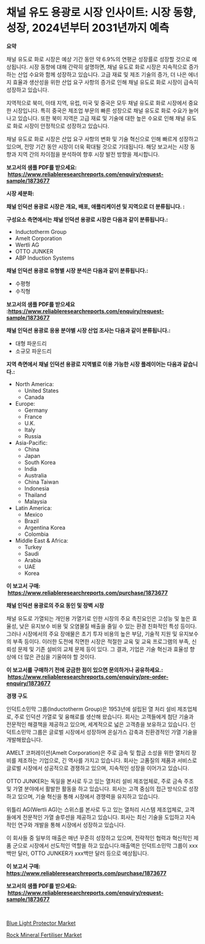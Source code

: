 <p><h1>채널 유도 용광로 시장 인사이트: 시장 동향, 성장, 2024년부터 2031년까지 예측</h1></p><p><strong>요약</strong></p>
<p><p>채널 유도로 화로 시장은 예상 기간 동안 약 6.9%의 연평균 성장률로 성장할 것으로 예상됩니다. 시장 동향에 대해 간략히 설명하면, 채널 유도로 화로 시장은 지속적으로 증가하는 산업 수요와 함께 성장하고 있습니다. 고급 재료 및 제조 기술의 증가, 더 나은 에너지 효율과 생산성을 위한 산업 요구 사항의 증가로 인해 채널 유도로 화로 시장이 급속히 성장하고 있습니다.</p><p>지역적으로 북미, 아태 지역, 유럽, 미국 및 중국은 모두 채널 유도로 화로 시장에서 중요한 시장입니다. 특히 중국은 제조업 부문의 빠른 성장으로 채널 유도로 화로 수요가 늘어나고 있습니다. 또한 북미 지역은 고급 재료 및 기술에 대한 높은 수요로 인해 채널 유도로 화로 시장이 안정적으로 성장하고 있습니다.</p><p>채널 유도로 화로 시장은 산업 요구 사항의 변화 및 기술 혁신으로 인해 빠르게 성장하고 있으며, 전망 기간 동안 시장이 더욱 확대될 것으로 기대됩니다. 해당 보고서는 시장 동향과 지역 간의 차이점을 분석하여 향후 시장 발전 방향을 제시합니다.</p></p>
<p><strong>보고서의 샘플 PDF를 받으세요: &nbsp;<a href="https://www.reliableresearchreports.com/enquiry/request-sample/1873677">https://www.reliableresearchreports.com/enquiry/request-sample/1873677</a></strong></p>
<p><strong>시장 세분화:</strong></p>
<p><strong> 채널 인덕션 용광로 시장은 개요, 배포, 애플리케이션 및 지역으로 더 분류됩니다. :</strong></p>
<p><strong>구성요소 측면에서는 채널 인덕션 용광로 시장은 다음과 같이 분류됩니다.:</strong></p>
<p><ul><li>Inductotherm Group</li><li>Amelt Corporation</li><li>Wertli AG</li><li>OTTO JUNKER</li><li>ABP Induction Systems</li></ul></p>
<p><strong> 채널 인덕션 용광로 유형별 시장 분석은 다음과 같이 분류됩니다.:</strong></p>
<p><ul><li>수평형</li><li>수직형</li></ul></p>
<p><strong>보고서의 샘플 PDF를 받으세요 :<a href="https://www.reliableresearchreports.com/enquiry/request-sample/1873677">https://www.reliableresearchreports.com/enquiry/request-sample/1873677</a></strong></p>
<p><strong> 채널 인덕션 용광로 응용 분야별 시장 산업 조사는 다음과 같이 분류됩니다.:</strong></p>
<p><ul><li>대형 파운드리</li><li>소규모 파운드리</li></ul></p>
<p><strong>지역 측면에서 채널 인덕션 용광로 지역별로 이용 가능한 시장 플레이어는 다음과 같습니다.:</strong></p>
<p><ul>
    <li>
        North America:
        <ul>
            <li>United States</li>
            <li>Canada</li>
        </ul>
    </li>
    <li>
        Europe:
        <ul>
            <li>Germany</li>
            <li>France</li>
            <li>U.K.</li>
            <li>Italy</li>
            <li>Russia</li>
        </ul>
    </li>
    <li>
        Asia-Pacific:
        <ul>
            <li>China</li>
            <li>Japan</li>
            <li>South Korea</li>
            <li>India</li>
            <li>Australia</li>
            <li>China Taiwan</li>
            <li>Indonesia</li>
            <li>Thailand</li>
            <li>Malaysia</li>
        </ul>
    </li>
    <li>
        Latin America:
        <ul>
            <li>Mexico</li>
            <li>Brazil</li>
            <li>Argentina Korea</li>
            <li>Colombia</li>
        </ul>
    </li>
    <li>
        Middle East & Africa:
        <ul>
            <li>Turkey</li>
            <li>Saudi</li>
            <li>Arabia</li>
            <li>UAE</li>
            <li>Korea</li>
        </ul>
    </li>
    </ul></p>
<p><strong>이 보고서 구매: &nbsp;<a href="https://www.reliableresearchreports.com/purchase/1873677">https://www.reliableresearchreports.com/purchase/1873677</a></strong></p>
<p><strong>채널 인덕션 용광로의 주요 동인 및 장벽 시장</strong></p>
<p><p>채널 유도로 가열되는 개인용 가열기로 인한 시장의 주요 촉진요인은 고성능 및 높은 효율성, 낮은 유지보수 비용 및 오염물질 배출을 줄일 수 있는 환경 친화적인 특성 등이다. 그러나 시장에서의 주요 장애물은 초기 투자 비용의 높은 부담, 기술적 지원 및 유지보수의 부족 등이다. 이러한 도전에 직면한 시장은 적절한 교육 및 교육 프로그램의 부족, 신뢰성 문제 및 기존 설비의 교체 문제 등이 있다. 그 결과, 기업은 기술 혁신과 효율성 향상에 더 많은 관심을 기울여야 할 것이다.</p></p>
<p><strong>이 보고서를 구매하기 전에 궁금한 점이 있으면 문의하거나 공유하세요.: &nbsp;<a href="https://www.reliableresearchreports.com/enquiry/pre-order-enquiry/1873677">https://www.reliableresearchreports.com/enquiry/pre-order-enquiry/1873677</a></strong></p>
<p><strong>경쟁 구도</strong></p>
<p><p>인덕트소민막 그룹(Inductotherm Group)은 1953년에 설립된 열 처리 설비 제조업체로, 주로 인덕션 가열로 및 융해로를 생산해 왔습니다. 회사는 고객들에게 첨단 기술과 전문적인 해결책을 제공하고 있으며, 세계적으로 넓은 고객층을 보유하고 있습니다. 인덕트소민막 그룹은 글로벌 시장에서 성장하며 온실가스 감축과 친환경적인 가열 기술을 개발해왔습니다.</p><p>AMELT 코퍼레이션(Amelt Corporation)은 주로 금속 및 합금 소성을 위한 열처리 장비를 제조하는 기업으로, 긴 역사를 가지고 있습니다. 회사는 고품질의 제품과 서비스로 글로벌 시장에서 성공적으로 경쟁하고 있으며, 지속적인 성장을 이어가고 있습니다.</p><p>OTTO JUNKER는 독일을 본사로 두고 있는 열처리 설비 제조업체로, 주로 금속 주조 및 가열 분야에서 활발한 활동을 하고 있습니다. 회사는 고객 중심의 접근 방식으로 성장하고 있으며, 기술 혁신을 통해 시장에서 경쟁력을 유지하고 있습니다.</p><p>위틀리 AG(Wertli AG)는 스위스를 본사로 두고 있는 열처리 시스템 제조업체로, 고객들에게 전문적인 가열 솔루션을 제공하고 있습니다. 회사는 최신 기술을 도입하고 지속적인 연구와 개발을 통해 시장에서 성장하고 있습니다.</p><p>이 회사들 중 일부의 매출은 매년 꾸준히 성장하고 있으며, 전략적인 협력과 혁신적인 제품 군으로 시장에서 선도적인 역할을 하고 있습니다.매출액은 인덕트소민막 그룹이 xxx백만 달러, OTTO JUNKER가 xxx백만 달러 등으로 예상됩니다.</p></p>
<p><strong>이 보고서 구매: &nbsp; <a href="https://www.reliableresearchreports.com/purchase/1873677">https://www.reliableresearchreports.com/purchase/1873677</a></strong></p>
<p><strong>보고서의 샘플 PDF를 받으세요: &nbsp;<a href="https://www.reliableresearchreports.com/enquiry/request-sample/1873677">https://www.reliableresearchreports.com/enquiry/request-sample/1873677</a></strong><strong></strong></p>
<p>&nbsp;</p>
<p><p><a href="https://github.com/Glendatilghmankmgz0rbhwpy/Market-Research-Report-List-1/blob/main/blue-light-protector-market.md">Blue Light Protector Market</a></p><p><a href="https://butternut-bug-553.notion.site/Rock-Mineral-Fertiliser-Market-Growth-Market-Trends-COVID-19-Impact-and-Forecasts-for-period-from-687ce4437aa14054afa29c874d174658">Rock Mineral Fertiliser Market</a></p></p>
